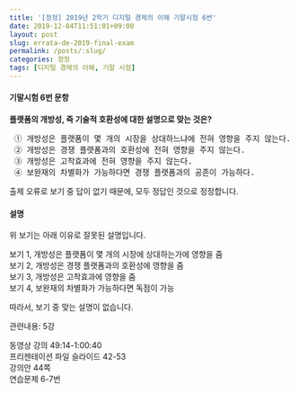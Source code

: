 ```yaml
---
title: '[정정] 2019년 2학기 디지털 경제의 이해 기말시험 6번'
date: 2019-12-04T11:51:01+09:00
layout: post
slug: errata-de-2019-final-exam
permalink: /posts/:slug/
categories: 정정
tags: [디지털 경제의 이해, 기말 시험]
---
```

<!-- wp:heading {"level":4} -->
<h4>기말시험 6번 문항</h4>
<!-- /wp:heading -->

<!-- wp:paragraph -->
<p><strong>플랫폼의 개방성, 즉 기술적 호환성에 대한 설명으로 맞는 것은?</strong> <br></p>
<!-- /wp:paragraph -->

<!-- wp:preformatted -->
<pre class="wp-block-preformatted"> ① 개방성은 플랫폼이 몇 개의 시장을 상대하느냐에 전혀 영향을 주지 않는다.
 ② 개방성은 경쟁 플랫폼과의 호환성에 전혀 영향을 주지 않는다.
 ③ 개방성은 고착효과에 전혀 영향을 주지 않는다.
 ④ 보완재의 차별화가 가능하다면 경쟁 플랫폼과의 공존이 가능하다.</pre>
<!-- /wp:preformatted -->

<!-- wp:paragraph -->
<p>출제 오류로 보기 중 답이 없기 때문에, 모두 정답인 것으로 정정합니다.</p>
<!-- /wp:paragraph -->

<!-- wp:heading {"level":4} -->
<h4>설명</h4>
<!-- /wp:heading -->

<!-- wp:paragraph -->
<p>위 보기는 아래 이유로 잘못된 설명입니다.</p>
<!-- /wp:paragraph -->

<!-- wp:paragraph -->
<p>보기 1, 개방성은 플랫폼이 몇 개의 시장에 상대하는가에 영향을 줌<br>보기 2, 개방성은 경쟁 플랫폼과의 호환성에 영향을 줌<br>보기 3, 개방성은 고착효과에 영향을 줌<br>보기 4, 보완재의 차별화가 가능하다면 독점이 가능</p>
<!-- /wp:paragraph -->

<!-- wp:paragraph -->
<p>따라서, 보기 중 맞는 설명이 없습니다. </p>
<!-- /wp:paragraph -->

<!-- wp:paragraph -->
<p>관련내용: 5강</p>
<!-- /wp:paragraph -->

<!-- wp:paragraph -->
<p>동영상 강의 49:14-1:00:40<br>프리젠테이션 파일 슬라이드 42-53<br>강의안 44쪽<br>연습문제 6-7번</p>
<!-- /wp:paragraph -->